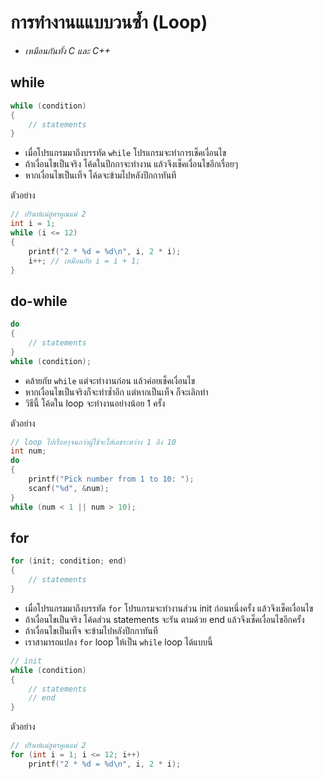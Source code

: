 # การทำงานแแบบวนซ้ำ (Loop)

* _เหมือนกันทั้ง C และ C++_

## while

```c
while (condition)
{
    // statements
}
```

* เมื่อโปรแกรมมาถึงบรรทัด `while` โปรแกรมจะทำการเช็คเงื่อนไข
* ถ้าเงื่อนไขเป็นจริง โค้ดในปีกกาจะทำงาน แล้วจึงเช็คเงื่อนไขอีกเรื่อยๆ
* หากเงื่อนไขเป็นเท็จ โค้ดจะข้ามไปหลังปีกกาทันที

ตัวอย่าง
```c
// ปรินท์แม่สูตรคูณแม่ 2
int i = 1;
while (i <= 12)
{
    printf("2 * %d = %d\n", i, 2 * i);
    i++; // เหมือนกับ i = i + 1;
}
```

## do-while

```c
do
{
    // statements
}
while (condition);
```

* คล้ายกับ `while` แต่จะทำงานก่อน แล้วค่อยเช็คเงื่อนไข
* หากเงื่อนไขเป็นจริงก็จะทำซ้ำอีก แต่หากเป็นเท็จ ก็จะเลิกทำ
* วิธีนี้ โค้ดใน loop จะทำงานอย่างน้อย 1 ครั้ง

ตัวอย่าง
```c
// loop ไปเรื่อยๆจนกว่าผู้ใช้จะใส่เลขระหว่าง 1 ถึง 10
int num;
do
{
    printf("Pick number from 1 to 10: ");
    scanf("%d", &num);
}
while (num < 1 || num > 10);
```

## for

```c
for (init; condition; end)
{
    // statements
}
```

* เมื่อโปรแกรมมาถึงบรรทัด `for` โปรแกรมจะทำงานส่วน init ก่อนหนึ่งครั้ง แล้วจึงเช็คเงื่อนไข
* ถ้าเงื่อนไขเป็นจริง โค้ดส่วน statements จะรัน ตามด้วย end แล้วจึงเช็คเงื่อนไขอีกครั้ง
* ถ้าเงื่อนไขเป็นเท็จ จะข้ามไปหลังปีกกาทันที
* เราสามารถแปลง `for` loop ให้เป็น `while` loop ได้แบบนี้

```c
// init
while (condition)
{
    // statements
    // end
}
```

ตัวอย่าง
```c
// ปรินท์แม่สูตรคูณแม่ 2
for (int i = 1; i <= 12; i++)
    printf("2 * %d = %d\n", i, 2 * i);
```